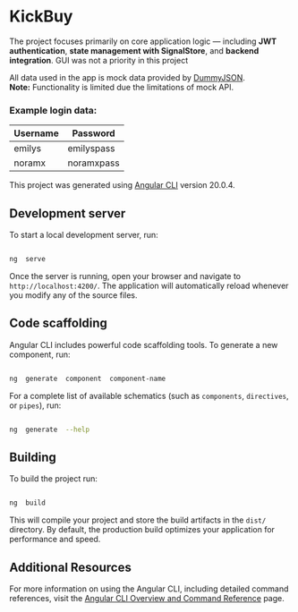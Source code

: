 # KickBuy
The project focuses primarily on core application logic — including **JWT authentication**, **state management with SignalStore**, and **backend integration**. GUI was not a priority in this project

All data used in the app is mock data provided by [DummyJSON](https://dummyjson.com/).  
**Note:** Functionality is limited due the limitations of mock API.

  
### Example login data:
| Username | Password   |
|----------|------------|
| emilys   | emilyspass |
| noramx   | noramxpass |

This project was generated using [Angular CLI](https://github.com/angular/angular-cli) version 20.0.4.

  

## Development server

  

To start a local development server, run:

  

```bash

ng  serve

```

  

Once the server is running, open your browser and navigate to `http://localhost:4200/`. The application will automatically reload whenever you modify any of the source files.

  

## Code scaffolding

  

Angular CLI includes powerful code scaffolding tools. To generate a new component, run:

  

```bash

ng  generate  component  component-name

```

  

For a complete list of available schematics (such as `components`, `directives`, or `pipes`), run:

  

```bash

ng  generate  --help

```

  

## Building

  

To build the project run:

  

```bash

ng  build

```

  

This will compile your project and store the build artifacts in the `dist/` directory. By default, the production build optimizes your application for performance and speed.
  

## Additional Resources

  

For more information on using the Angular CLI, including detailed command references, visit the [Angular CLI Overview and Command Reference](https://angular.dev/tools/cli) page.